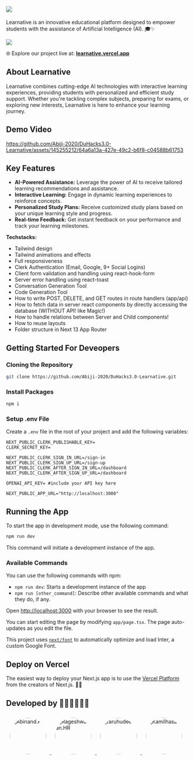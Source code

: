 
# <img src="https://github.com/Abiji-2020/DuHacks3.0-Learnative/assets/131603380/802cc9b6-4fcd-4ef1-b386-77b9896856f3">

Learnative is an innovative educational platform designed to empower students with the assistance of Artificial Intelligence (AI). 🎓✨

<img src="https://github.com/Abiji-2020/DuHacks3.0-Learnative/assets/118850069/6615c60a-fc7c-4020-8172-52da01f546c3">



🌐 Explore our project live at: [**learnative.vercel.app**](https://learnative.vercel.app/)



## About Learnative

Learnative combines cutting-edge AI technologies with interactive learning experiences, providing students with personalized and efficient study support. Whether you're tackling complex subjects, preparing for exams, or exploring new interests, Learnative is here to enhance your learning journey.

## Demo Video

https://github.com/Abiji-2020/DuHacks3.0-Learnative/assets/145255212/64a6a13a-427e-49c2-b6f8-c04588b61753
  



## Key Features

- **AI-Powered Assistance:** Leverage the power of AI to receive tailored learning recommendations and assistance.
- **Interactive Learning:** Engage in dynamic learning experiences to reinforce concepts.
- **Personalized Study Plans:** Receive customized study plans based on your unique learning style and progress.
- **Real-time Feedback:** Get instant feedback on your performance and track your learning milestones.

**Techstacks:**

- Tailwind design
- Tailwind animations and effects
- Full responsiveness
- Clerk Authentication (Email, Google, 9+ Social Logins)
- Client form validation and handling using react-hook-form
- Server error handling using react-toast
- Conversation Generation Tool
- Code Generation Tool
- How to write POST, DELETE, and GET routes in route handlers (app/api)
- How to fetch data in server react components by directly accessing the database (WITHOUT API! like Magic!)
- How to handle relations between Server and Child components!
- How to reuse layouts
- Folder structure in Next 13 App Router
  
## Getting Started For Deveopers

### Cloning the Repository

```bash
git clone https://github.com/Abiji-2020/DuHacks3.0-Learnative.git
```

### Install Packages

```bash
npm i
```

### Setup .env File

Create a `.env` file in the root of your project and add the following variables:

```env
NEXT_PUBLIC_CLERK_PUBLISHABLE_KEY=
CLERK_SECRET_KEY=

NEXT_PUBLIC_CLERK_SIGN_IN_URL=/sign-in
NEXT_PUBLIC_CLERK_SIGN_UP_URL=/sign-up
NEXT_PUBLIC_CLERK_AFTER_SIGN_IN_URL=/dashboard
NEXT_PUBLIC_CLERK_AFTER_SIGN_UP_URL=/dashboard

OPENAI_API_KEY= #include your API key here

NEXT_PUBLIC_APP_URL="http://localhost:3000"
```

## Running the App

To start the app in development mode, use the following command:

```bash
npm run dev
```

This command will initiate a development instance of the app.

### Available Commands

You can use the following commands with npm:

- `npm run dev`: Starts a development instance of the app
- `npm run [other_command]`: Describe other available commands and what they do, if any.

Open [http://localhost:3000](http://localhost:3000) with your browser to see the result.

You can start editing the page by modifying `app/page.tsx`. The page auto-updates as you edit the file.

This project uses [`next/font`](https://nextjs.org/docs/basic-features/font-optimization) to automatically optimize and load Inter, a custom Google Font.

## Deploy on Vercel

The easiest way to deploy your Next.js app is to use the [Vercel Platform](https://vercel.com/new?utm_medium=default-template&filter=next.js&utm_source=create-next-app&utm_campaign=create-next-app-readme) from the creators of Next.js. 🚀✨

## Developed by 👨‍💻👩‍💻👨‍💻

<div align="justify">
  <a href="https://github.com/Abiji-2020">
    <img src="https://github.com/Abiji-2020/DuHacks3.0-Learnative/assets/145255212/c5ffaea6-b9b1-4367-bac4-45d6c7832c6c" alt="Abinand.P" width="100" height="100" style="border-radius: 50%; margin: 10px;">
  </a>
  <a href="https://github.com/Rageshwaran-HR">
    <img src="https://github.com/Abiji-2020/DuHacks3.0-Learnative/assets/145255212/193646b4-9775-4b7b-a65c-3102f9b31c8f" alt="Rageshwaran.HR" width="100" height="100" style="border-radius: 50%; margin: 10px;">
  </a>
  <a href="https://github.com/Fahrudeen">
    <img src="https://github.com/Abiji-2020/DuHacks3.0-Learnative/assets/145255212/f94e6408-cedc-41d2-bd38-64ea1a670325" alt="faruhudeen" width="100" height="100" style="border-radius: 50%; margin: 10px;">
  </a>
  <a href="https://github.com/Bit-Blazer">
    <img src="https://github.com/Abiji-2020/DuHacks3.0-Learnative/assets/145255212/4350806f-9900-4186-be72-c810e5e608bb" alt="Kamilhasan" style="border-radius: 50%; margin: 10px; width:100px; height:100px;">
  </a>
</div>














